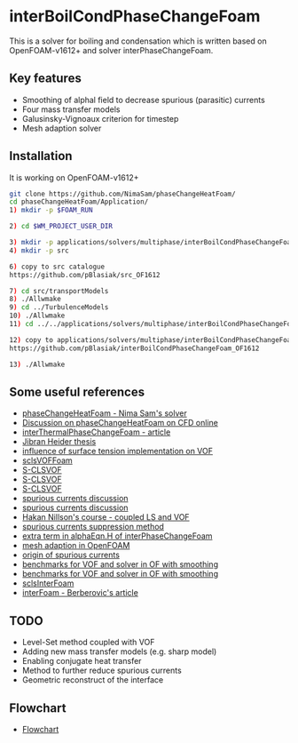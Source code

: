 # interBoilCondPhaseChangeFoam
This is a solver for boiling and condensation which is written based on OpenFOAM-v1612+ and solver interPhaseChangeFoam.
## Key features
* Smoothing of alphal field to decrease spurious (parasitic) currents
* Four mass transfer models 
* Galusinsky-Vignoaux criterion for timestep
* Mesh adaption solver

## Installation
It is working on OpenFOAM-v1612+
```bash
git clone https://github.com/NimaSam/phaseChangeHeatFoam/
cd phaseChangeHeatFoam/Application/
1) mkdir -p $FOAM_RUN

2) cd $WM_PROJECT_USER_DIR

3) mkdir -p applications/solvers/multiphase/interBoilCondPhaseChangeFoam
4) mkdir -p src

6) copy to src catalogue
https://github.com/pBlasiak/src_OF1612

7) cd src/transportModels
8) ./Allwmake
9) cd ../TurbulenceModels
10) ./Allwmake
11) cd ../../applications/solvers/multiphase/interBoilCondPhaseChangeFoam

12) copy to applications/solvers/multiphase/interBoilCondPhaseChangeFoam 
https://github.com/pBlasiak/interBoilCondPhaseChangeFoam_OF1612

13) ./Allwmake
```

## Some useful references
* [phaseChangeHeatFoam - Nima Sam's solver](https://github.com/NimaSam/phaseChangeHeatFoam)
* [Discussion on phaseChangeHeatFoam on CFD online](https://www.cfd-online.com/Forums/openfoam-solving/87665-evapphasechangefoam-5.html)
* [interThermalPhaseChangeFoam - article](https://www.sciencedirect.com/science/article/pii/S2352711016300309)
* [Jibran Heider thesis](https://www.researchgate.net/profile/Jibran_Haider/publication/259898900_Numerical_Modelling_of_Evaporation_and_Condensation_Phenomena/links/5738d95308ae9f741b2bda90/Numerical-Modelling-of-Evaporation-and-Condensation-Phenomena.pdf)
* [influence of surface tension implementation on VOF](https://www.sciencedirect.com/science/article/pii/S0301932213000190)
* [sclsVOFFoam](https://bitbucket.org/nunuma/public/src/d03747a27470214d29e43d5ffb4f1f4ef946c45d/OpenFOAM/solvers/2.0/?at=master)
* [S-CLSVOF](http://doras.dcu.ie/20019/1/PhDAAlbadawi.pdf)
* [S-CLSVOF](https://www.sciencedirect.com/science/article/pii/S0045793015003266)
* [S-CLSVOF](https://www.cfd-online.com/Forums/openfoam-solving/129732-clsvof-interfoam.html)
* [spurious currents discussion](https://www.cfd-online.com/Forums/openfoam-programming-development/189211-attempt-decrease-spurious-currents-vof.html)
* [spurious currents discussion](https://github.com/floquation/OF-kva_interfaceProperties)
* [Hakan Nillson's course - coupled LS and VOF](http://www.tfd.chalmers.se/~hani/kurser/OS_CFD_2015/SankarMenon/Report_SankarMenon.pdf)
* [spurious currents suppression method](https://www.tandfonline.com/doi/pdf/10.1080/10407782.2014.916109?needAccess=true)
* [extra term in alphaEqn.H of interPhaseChangeFoam](https://www.cfd-online.com/Forums/openfoam-solving/138606-extra-term-alphaeqn-h-interphasechangefoam-version-2-3-0-a.html)
* [mesh adaption in OpenFOAM](https://www.cfd-online.com/Forums/openfoam-solving/131509-how-use-mesh-adaptation-openfoam.html)
* [origin of spurious currents](https://www.sciencedirect.com/science/article/pii/S0307904X05001666)
* [benchmarks for VOF and solver in OF with smoothing](https://www.sciencedirect.com/science/article/pii/S0045793013002612?via%3Dihub)
* [benchmarks for VOF and solver in OF with smoothing](https://www.cfd-online.com/Forums/openfoam-verification-validation/124363-interfoam-validation-bubble-droplet-flows-microfluidics.html)
* [sclsInterFoam](https://www.researchgate.net/publication/318233965_sCLSinterFoam_OpenFOAM220)
* [interFoam - Berberovic's article](https://journals.aps.org/pre/pdf/10.1103/PhysRevE.79.036306)


## TODO
* Level-Set method coupled with VOF
* Adding new mass transfer models (e.g. sharp model)
* Enabling conjugate heat transfer
* Method to further reduce spurious currents
* Geometric reconstruct of the interface

## Flowchart
* [Flowchart](https://github.com/pBlasiak/interBoilCondPhaseChangeFoam_OF1612/blob/master/interBoilCondPhaseChangeFoam_flowchart.drawio)

